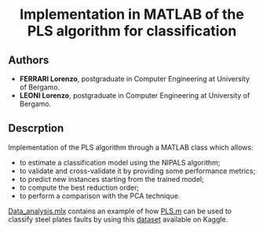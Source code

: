 <h1 align="center">Implementation in MATLAB of the PLS algorithm for classification</h1>

## Authors
* **FERRARI Lorenzo**, postgraduate in Computer Engineering at University of Bergamo.
* **LEONI Lorenzo**, postgraduate in Computer Engineering at University of Bergamo.

## Descrption
Implementation of the PLS algorithm through a MATLAB class which allows:
* to estimate a classification model using the NIPALS algorithm;
* to validate and cross-validate it by providing some performance metrics;
* to predict new instances starting from the trained model;
* to compute the best reduction order;
* to perform a comparison with the PCA technique.

[Data_analysis.mlx](Scripts/Data_analysis.mlx) contains an example of how [PLS.m](Scripts/PLS.m) can be used to classify 
steel plates faults by using this [dataset](https://www.kaggle.com/datasets/uciml/faulty-steel-plates) available on Kaggle.
